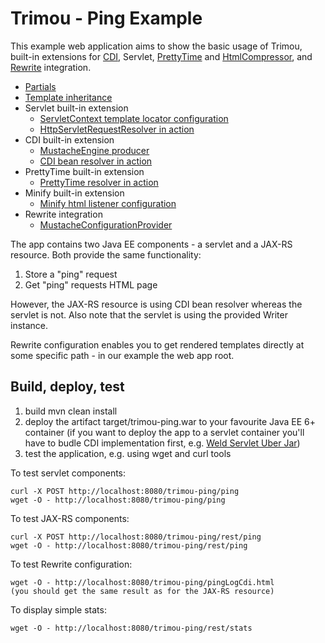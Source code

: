 Trimou - Ping Example
=====================

This example web application aims to show the basic usage of Trimou, built-in extensions for [CDI](http://www.cdi-spec.org/), Servlet, [PrettyTime](http://ocpsoft.org/prettytime/) and [HtmlCompressor](http://code.google.com/p/htmlcompressor/), and [Rewrite](http://ocpsoft.org/rewrite/) integration.

* [Partials](https://github.com/trimou/trimou/blob/master/examples/ping/src/main/webapp/templates/pingLogServlet.html#L8)
* [Template inheritance](https://github.com/trimou/trimou/blob/master/examples/ping/src/main/webapp/templates/layout.html)
* Servlet built-in extension
    * [ServletContext template locator configuration](https://github.com/trimou/trimou/blob/master/examples/ping/src/main/java/org/trimou/example/ping/MustacheEngineProducer.java)
    * [HttpServletRequestResolver in action](https://github.com/trimou/trimou/blob/master/examples/ping/src/main/webapp/WEB-INF/templates/layout.html#L16)
* CDI built-in extension
    * [MustacheEngine producer](https://github.com/trimou/trimou/blob/master/examples/ping/src/main/java/org/trimou/example/ping/MustacheEngineProducer.java)
    * [CDI bean resolver in action](https://github.com/trimou/trimou/blob/master/examples/ping/src/main/webapp/templates/pingLogCdi.html#L8)
* PrettyTime built-in extension
    * [PrettyTime resolver in action](https://github.com/trimou/trimou/blob/master/examples/ping/src/main/webapp/templates/pingRow.html#L5)
* Minify built-in extension
    * [Minify html listener configuration](https://github.com/trimou/trimou/blob/master/examples/ping/src/main/java/org/trimou/example/ping/MustacheEngineProducer.java)
* Rewrite integration
    * [MustacheConfigurationProvider](https://github.com/trimou/trimou/blob/master/examples/ping/src/main/java/org/trimou/example/ping/MustacheConfigurationProvider.java)

The app contains two Java EE components - a servlet and a JAX-RS resource. Both provide the same functionality:

1. Store a "ping" request
2. Get "ping" requests HTML page

However, the JAX-RS resource is using CDI bean resolver whereas the servlet is not. Also note that the servlet is using the provided Writer instance.

Rewrite configuration enables you to get rendered templates directly at some specific path - in our example the web app root.

Build, deploy, test
-------------------

1. build
    mvn clean install
2. deploy the artifact target/trimou-ping.war to your favourite Java EE 6+ container (if you want to deploy the app to a servlet container you'll have to budle CDI implementation first, e.g. [Weld Servlet Uber Jar](http://search.maven.org/#search|ga|1|a%3A%22weld-servlet%22))
3. test the application, e.g. using wget and curl tools

To test servlet components:

    curl -X POST http://localhost:8080/trimou-ping/ping
    wget -O - http://localhost:8080/trimou-ping/ping

To test JAX-RS components:

    curl -X POST http://localhost:8080/trimou-ping/rest/ping
    wget -O - http://localhost:8080/trimou-ping/rest/ping

To test Rewrite configuration:

    wget -O - http://localhost:8080/trimou-ping/pingLogCdi.html
    (you should get the same result as for the JAX-RS resource)

To display simple stats:

    wget -O - http://localhost:8080/trimou-ping/rest/stats
